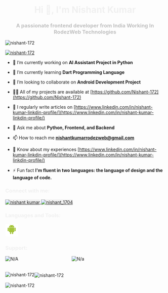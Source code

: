<h1 align="center" style="color: #f0f0f0;">Hi 👋, I'm Nishant Kumar</h1>
<h3 align="center" style="color: #c0c0c0;">A passionate frontend developer from India Working In RodezWeb Technologies</h3>

<p align="left"> 
  <img src="https://komarev.com/ghpvc/?username=nishant-172&label=Profile%20views&color=0e75b6&style=flat" alt="nishant-172" /> 
</p>

<p align="left"> 
  <a href="https://github.com/ryo-ma/github-profile-trophy">
    <img src="https://github-profile-trophy.vercel.app/?username=nishant-172&theme=darkhub" alt="nishant-172" />
  </a> 
</p>

- 🔭 I’m currently working on **AI Assistant Project in Python**

- 🌱 I’m currently learning **Dart Programming Language**

- 👯 I’m looking to collaborate on **Android Development Project**

- 👨‍💻 All of my projects are available at [https://github.com/Nishant-172](https://github.com/Nishant-172)

- 📝 I regularly write articles on [https://www.linkedin.com/in/nishant-kumar-linkdin-profile/](https://www.linkedin.com/in/nishant-kumar-linkdin-profile/)

- 💬 Ask me about **Python, Frontend, and Backend**

- 📫 How to reach me **nishantkumarrodezweb@gmail.com**

- 📄 Know about my experiences [https://www.linkedin.com/in/nishant-kumar-linkdin-profile/](https://www.linkedin.com/in/nishant-kumar-linkdin-profile/)

- ⚡ Fun fact **I'm fluent in two languages: the language of design and the language of code.**

<h3 align="left" style="color: #f0f0f0;">Connect with me:</h3>
<p align="left">
  <a href="https://linkedin.com/in/nishant kumar" target="blank">
    <img align="center" src="https://raw.githubusercontent.com/rahuldkjain/github-profile-readme-generator/master/src/images/icons/Social/linked-in-alt.svg" alt="nishant kumar" height="30" width="40" style="background-color: #f0f0f0;"/>
  </a>
  <a href="https://instagram.com/nishant_1704" target="blank">
    <img align="center" src="https://raw.githubusercontent.com/rahuldkjain/github-profile-readme-generator/master/src/images/icons/Social/instagram.svg" alt="nishant_1704" height="30" width="40" style="background-color: #f0f0f0;"/>
  </a>
</p>

<h3 align="left" style="color: #f0f0f0;">Languages and Tools:</h3>
<p align="left"> 
  <!-- Replace icons with neutral or darker-themed SVGs -->
  <a href="https://developer.android.com" target="_blank" rel="noreferrer"> 
    <img src="https://raw.githubusercontent.com/devicons/devicon/master/icons/android/android-original-wordmark.svg" alt="android" width="40" height="40" />
  </a> 
  <!-- Continue adding other icons as necessary -->
</p>

<h3 align="left" style="color: #f0f0f0;">Support:</h3>
<p>
  <a href="https://www.buymeacoffee.com/N/A"> 
    <img align="left" src="https://cdn.buymeacoffee.com/buttons/v2/default-yellow.png" height="50" width="210" alt="N/A" />
  </a>
  <a href="https://ko-fi.com/N/a"> 
    <img align="left" src="https://cdn.ko-fi.com/cdn/kofi3.png?v=3" height="50" width="210" alt="N/a" />
  </a>
</p>
<br><br>

<p>
  <img align="left" src="https://github-readme-stats.vercel.app/api/top-langs?username=nishant-172&show_icons=true&locale=en&layout=compact&theme=tokyonight" alt="nishant-172" />
</p>

<p>
  <img align="center" src="https://github-readme-stats.vercel.app/api?username=nishant-172&show_icons=true&locale=en&theme=tokyonight" alt="nishant-172" />
</p>

<p>
  <img align="center" src="https://github-readme-streak-stats.herokuapp.com/?user=nishant-172&theme=tokyonight" alt="nishant-172" />
</p>
